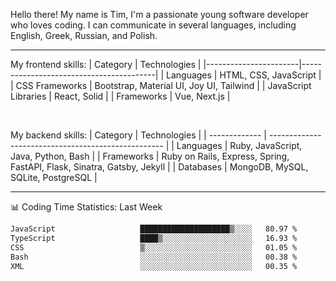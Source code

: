 
Hello there! My name is Tim, I'm a passionate young software developer who loves coding. I can communicate in several languages, including English, Greek, Russian, and Polish. 

---

<div>

My frontend skills:
| Category | Technologies |
|-----------------------|-----------------------------------------|
| Languages | HTML, CSS, JavaScript |
| CSS Frameworks | Bootstrap, Material UI, Joy UI, Tailwind |
| JavaScript Libraries | React, Solid |
| Frameworks | Vue, Next.js |

<br/>

My backend skills:
| Category | Technologies |
| ------------- | --------------------------------------------------- |
| Languages | Ruby, JavaScript, Java, Python, Bash |
| Frameworks | Ruby on Rails, Express, Spring, FastAPI, Flask, Sinatra, Gatsby, Jekyll |
| Databases | MongoDB, MySQL, SQLite, PostgreSQL |

</div>

---

<div id="skills" align="center">
<!--       <img class="img" src="https://raw.githubusercontent.com/talmkg/github-stats/master/generated/overview.svg#gh-dark-mode-only"/>
      <img class="img" src="https://raw.githubusercontent.com/talmkg/github-stats/master/generated/languages.svg#gh-dark-mode-only"/>
      <img class="img" src="https://raw.githubusercontent.com/talmkg/github-stats/master/generated/overview.svg#gh-light-mode-only"/>
      <img class="img" src="https://raw.githubusercontent.com/talmkg/github-stats/master/generated/languages.svg#gh-light-mode-only"/> -->

<!-- ![](http://github-profile-summary-cards.vercel.app/api/cards/stats?username=talmkg&theme=moltack) ![](http://github-profile-summary-cards.vercel.app/api/cards/productive-time?username=talmkg&theme=moltack&utcOffset=8) -->

</div>

📊 Coding Time Statistics: Last Week
<!--START_SECTION:waka-->

```txt
JavaScript                   ████████████████████▒░░░░   80.97 %
TypeScript                   ████▒░░░░░░░░░░░░░░░░░░░░   16.93 %
CSS                          ▒░░░░░░░░░░░░░░░░░░░░░░░░   01.05 %
Bash                         ░░░░░░░░░░░░░░░░░░░░░░░░░   00.38 %
XML                          ░░░░░░░░░░░░░░░░░░░░░░░░░   00.35 %
```

<!--END_SECTION:waka-->

<!--
---
<div align="center">
      <img src="https://i.pinimg.com/736x/58/fa/48/58fa48ad5263beafc161999eb68341da.jpg"  width="33%"/>
      <img src="https://i.pinimg.com/564x/aa/f3/37/aaf33792278d25c0c30f7f83555597b8.jpg"  width="33%"/>
      <img src="https://i.pinimg.com/736x/ed/b0/c0/edb0c004ba777032488f5067218df68e.jpg"  width="33%"/>
</div>-->
